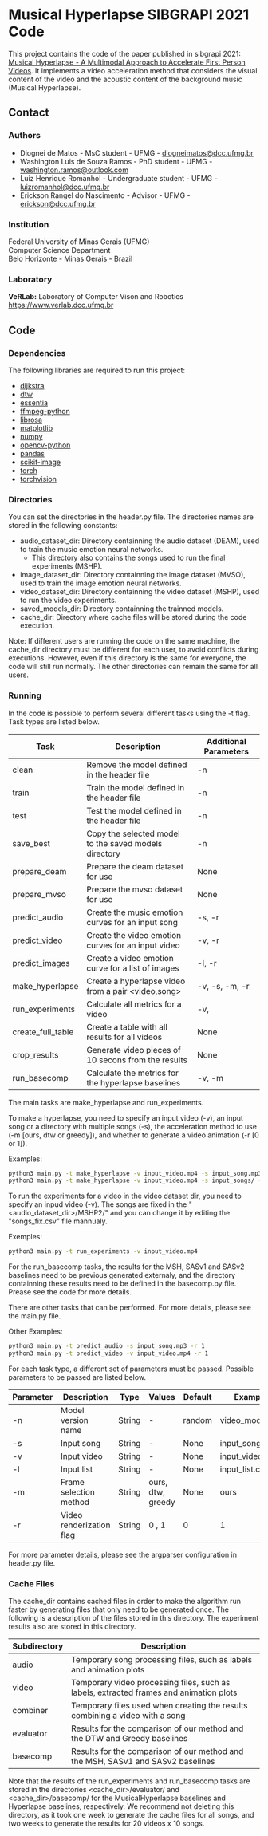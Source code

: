 # Musical Hyperlapse SIBGRAPI 2021 Code #

This project contains the code of the paper published in sibgrapi 2021: [Musical Hyperlapse - A Multimodal Approach to Accelerate First Person Videos](http://sibgrapi.sid.inpe.br/rep/8JMKD3MGPEW34M/45CS7CS). It implements a video acceleration method that considers the visual content of the video and the acoustic content of the background music (Musical Hyperlapse).

## Contact ##

### Authors ###

* Diognei de Matos - MsC student - UFMG - diogneimatos@dcc.ufmg.br
* Washington Luis de Souza Ramos - PhD student - UFMG - washington.ramos@outlook.com
* Luiz Henrique Romanhol - Undergraduate student - UFMG - luizromanhol@dcc.ufmg.br
* Erickson Rangel do Nascimento - Advisor - UFMG - erickson@dcc.ufmg.br

### Institution ###

Federal University of Minas Gerais (UFMG)  
Computer Science Department  
Belo Horizonte - Minas Gerais - Brazil 

### Laboratory ###

**VeRLab:** Laboratory of Computer Vison and Robotics   
https://www.verlab.dcc.ufmg.br

## Code ##

### Dependencies

The following libraries are required to run this project:

- [dijkstra](https://pypi.org/project/dijkstra)
- [dtw](https://pypi.org/project/dtw)
- [essentia](https://pypi.org/project/essentia)
- [ffmpeg-python](https://pypi.org/project/ffmpeg-python)
- [librosa](https://pypi.org/project/librosa)
- [matplotlib](https://pypi.org/project/matplotlib)
- [numpy](https://pypi.org/project/numpy)
- [opencv-python](https://pypi.org/project/opencv-python)
- [pandas](https://pypi.org/project/pandas)
- [scikit-image](https://pypi.org/project/scikit-image)
- [torch](https://pypi.org/project/torch)
- [torchvision](https://pypi.org/project/torchvision)

### Directories ###

You can set the directories in the header.py file. The directories names are stored in the following constants:

* audio_dataset_dir: Directory containning the audio dataset (DEAM), used to train the music emotion neural networks.
  * This directory also contains the songs used to run the final experiments (MSHP).
* image_dataset_dir: Directory containning the image dataset (MVSO), used to train the image emotion neural networks. 
* video_dataset_dir: Directory containning the video dataset (MSHP), used to run the video experiments.
* saved_models_dir: Directory containning the trainned models.
* cache_dir: Directory where cache files will be stored during the code execution.
 
Note: If different users are running the code on the same machine, the cache_dir directory must be different for each user, to avoid conflicts during executions. However, even if this directory is the same for everyone, the code will still run normally. The other directories can remain the same for all users.

### Running ###

In the code is possible to perform several different tasks using the -t flag. Task types are listed below.

| Task                       | Description                                           | Additional Parameters    |
| -------------------------- | ------------------------------------------------------|--------------------------|
| clean                      | Remove the model defined in the header file           | -n                       |
| train                      | Train the model defined in the header file            | -n                       |
| test                       | Test the model defined in the header file             | -n                       |
| save_best                  | Copy the selected model to the saved models directory | -n                       |
| prepare_deam               | Prepare the deam dataset for use                      | None                     |
| prepare_mvso               | Prepare the mvso dataset for use                      | None                     |
| predict_audio              | Create the music emotion curves for an input song     | -s, -r                   |
| predict_video              | Create the video emotion curves for an input video    | -v, -r                   |
| predict_images             | Create a video emotion curve for a list of images     | -l, -r                   |
| make_hyperlapse            | Create a hyperlapse video from a pair <video,song>    | -v, -s, -m, -r           |
| run_experiments            | Calculate all metrics for a video                     | -v,                      |
| create_full_table          | Create a table with all results for all videos        | None                     |
| crop_results               | Generate video pieces of 10 secons from the results   | None                     |
| run_basecomp               | Calculate the metrics for the hyperlapse baselines    | -v, -m                   |

The main tasks are make_hyperlapse and run_experiments.

To make a hyperlapse, you need to specify an input video (-v), an input song or a directory with multiple songs (-s), the acceleration method to use (-m [ours, dtw or greedy]), and whether to generate a video animation (-r [0 or 1]).

Examples:
  ```bash
  python3 main.py -t make_hyperlapse -v input_video.mp4 -s input_song.mp3 -m ours -r 1
  python3 main.py -t make_hyperlapse -v input_video.mp4 -s input_songs/ -m dtw -r 0
  ```
 
To run the experiments for a video in the video dataset dir, you need to specify an inpud video (-v). The songs are fixed in the "<audio_dataset_dir>/MSHP2/" and you can change it by editing the "songs_fix.csv" file mannualy.

Exemples:
  ```bash
  python3 main.py -t run_experiments -v input_video.mp4
  ```

For the run_basecomp tasks, the results for the MSH, SASv1 and SASv2 baselines need to be previous generated externaly, and the directory containning these results need to be defined in the basecomp.py file. Prease see the code for more details.

There are other tasks that can be performed. For more details, please see the main.py file.

Other Examples:
  ```bash
  python3 main.py -t predict_audio -s input_song.mp3 -r 1
  python3 main.py -t predict_video -v input_video.mp4 -r 1
  ```

For each task type, a different set of parameters must be passed. Possible parameters to be passed are listed below.

| Parameter | Description              | Type   | Values            | Default | Example         |
|-----------|--------------------------|--------|-------------------|---------|-----------------|
| -n        | Model version name       | String | -                 | random  | video_model_v1  |
| -s        | Input song               | String | -                 | None    | input_song.mp3  |
| -v        | Input video              | String | -                 | None    | input_video.mp4 |
| -l        | Input list               | String | -                 | None    | input_list.csv  |
| -m        | Frame selection method   | String | ours, dtw, greedy | None    | ours            |
| -r        | Video renderization flag | String | 0 , 1             | 0       | 1               |

For more parameter details, please see the argparser configuration in header.py file.

### Cache Files ###

The cache_dir contains cached files in order to make the algorithm run faster by generating files that only need to be generated once. The following is a description of the files stored in this directory. The experiment results also are stored in this directory.

| Subdirectory    | Description                                                                            |
|-----------------|----------------------------------------------------------------------------------------|
| audio           | Temporary song processing files, such as labels and animation plots                    |   
| video           | Temporary video processing files, such as labels, extracted frames and animation plots |
| combiner        | Temporary files used when creating the results combining a video with a song           |
| evaluator       | Results for the comparison of our method and the DTW and Greedy baselines              |
| basecomp        | Results for the comparison of our method and the MSH, SASv1 and SASv2 baselines        |

Note that the results of the run_experiments and run_basecomp tasks are stored in the directories <cache_dir>/evaluator/ and <cache_dir>/basecomp/ for the MusicalHyperlapse baselines and Hyperlapse baselines, respectively. We recommend not deleting this directory, as it took one week to generate the cache files for all songs, and two weeks to generate the results for 20 videos x 10 songs.
